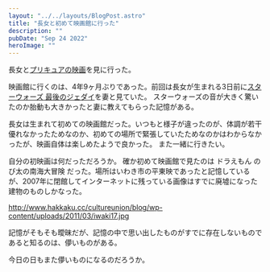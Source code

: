 ```yaml
---
layout: "../../layouts/BlogPost.astro"
title: "長女と初めて映画館に行った"
description: ""
pubDate: "Sep 24 2022"
heroImage: ""
---
```


長女と[プリキュアの映画](https://2022.precure-movie.com/)を見に行った。

映画館に行くのは、4年9ヶ月ぶりであった。前回は長女が生まれる3日前に[スターウォーズ 最後のジェダイ](https://starwars.disney.co.jp/movie/lastjedi.html)を妻と見ていた。
スターウォーズの音が大きく驚いたのか胎動も大きかったと妻に教えてもらった記憶がある。

長女は生まれて初めての映画館だった。いつもと様子が違ったのが、体調が若干優れなかったためなのか、初めての場所で緊張していたためなのかはわからなかったが、映画自体は楽しめたようで良かった。
また一緒に行きたい。

自分の初映画は何だっただろうか。
確か初めて映画館で見たのは ドラえもん のび太の南海大冒険 だった。場所はいわき市の平東映であったと記憶しているが、2007年に閉館してインターネットに残っている画像はすでに廃墟になった建物のものしかなった。

http://www.hakkaku.cc/cultureunion/blog/wp-content/uploads/2011/03/iwaki17.jpg

記憶がそもそも曖昧だが、記憶の中で思い出したものがすでに存在しないものであると知るのは、儚いものがある。

今日の日もまた儚いものになるのだろうか。